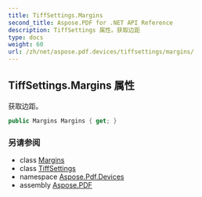 ```yaml
---
title: TiffSettings.Margins
second_title: Aspose.PDF for .NET API Reference
description: TiffSettings 属性。获取边距
type: docs
weight: 60
url: /zh/net/aspose.pdf.devices/tiffsettings/margins/
---
```

## TiffSettings.Margins 属性

获取边距。

```csharp
public Margins Margins { get; }
```

### 另请参阅

* class [Margins](../../margins/)
* class [TiffSettings](../)
* namespace [Aspose.Pdf.Devices](../../../aspose.pdf.devices/)
* assembly [Aspose.PDF](../../../)